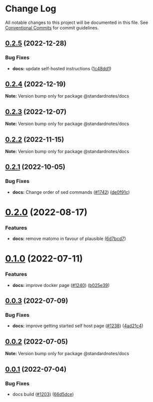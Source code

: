 # Change Log

All notable changes to this project will be documented in this file.
See [Conventional Commits](https://conventionalcommits.org) for commit guidelines.

## [0.2.5](https://github.com/standardnotes/app/compare/@standardnotes/docs@0.2.4...@standardnotes/docs@0.2.5) (2022-12-28)

### Bug Fixes

* **docs:** update self-hosted instructions ([1c48dd1](https://github.com/standardnotes/app/commit/1c48dd135ced93832495fdd89b2940635f04205a))

## [0.2.4](https://github.com/standardnotes/app/compare/@standardnotes/docs@0.2.3...@standardnotes/docs@0.2.4) (2022-12-19)

**Note:** Version bump only for package @standardnotes/docs

## [0.2.3](https://github.com/standardnotes/app/compare/@standardnotes/docs@0.2.2...@standardnotes/docs@0.2.3) (2022-12-07)

**Note:** Version bump only for package @standardnotes/docs

## [0.2.2](https://github.com/standardnotes/app/compare/@standardnotes/docs@0.2.1...@standardnotes/docs@0.2.2) (2022-11-15)

**Note:** Version bump only for package @standardnotes/docs

## [0.2.1](https://github.com/standardnotes/app/compare/@standardnotes/docs@0.2.0...@standardnotes/docs@0.2.1) (2022-10-05)

### Bug Fixes

* **docs:** Change order of sed commands ([#1742](https://github.com/standardnotes/app/issues/1742)) ([de0f91c](https://github.com/standardnotes/app/commit/de0f91c9e38883613f942ba85d9f3d0bc360dba3))

# [0.2.0](https://github.com/standardnotes/app/compare/@standardnotes/docs@0.1.0...@standardnotes/docs@0.2.0) (2022-08-17)

### Features

* **docs:** remove matomo in favour of plausible ([6d7bcd7](https://github.com/standardnotes/app/commit/6d7bcd7a8d2dfffb6dc69899406af57e41c071df))

# [0.1.0](https://github.com/standardnotes/app/compare/@standardnotes/docs@0.0.3...@standardnotes/docs@0.1.0) (2022-07-11)

### Features

* **docs:** improve docker page ([#1240](https://github.com/standardnotes/app/issues/1240)) ([b025e39](https://github.com/standardnotes/app/commit/b025e394c129a53f41cb5835943901cf40fc92b6))

## [0.0.3](https://github.com/standardnotes/app/compare/@standardnotes/docs@0.0.2...@standardnotes/docs@0.0.3) (2022-07-09)

### Bug Fixes

* **docs:** improve getting started self host page ([#1238](https://github.com/standardnotes/app/issues/1238)) ([4ad21c4](https://github.com/standardnotes/app/commit/4ad21c4f61e26dfe3284c5def1baebb7a497d200))

## [0.0.2](https://github.com/standardnotes/app/compare/@standardnotes/docs@0.0.1...@standardnotes/docs@0.0.2) (2022-07-05)

**Note:** Version bump only for package @standardnotes/docs

## [0.0.1](https://github.com/standardnotes/app/compare/@standardnotes/docs@0.1.0...@standardnotes/docs@0.0.1) (2022-07-04)

### Bug Fixes

* docs build ([#1203](https://github.com/standardnotes/app/issues/1203)) ([66d5dce](https://github.com/standardnotes/app/commit/66d5dce5e17674e70b24a6d780afde5cfb863715))
